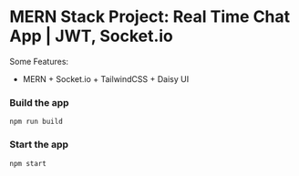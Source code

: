 # MERN Stack Project: Real Time Chat App | JWT, Socket.io

Some Features:

- MERN + Socket.io + TailwindCSS + Daisy UI

### Build the app

```shell
npm run build
```

### Start the app

```shell
npm start
```
